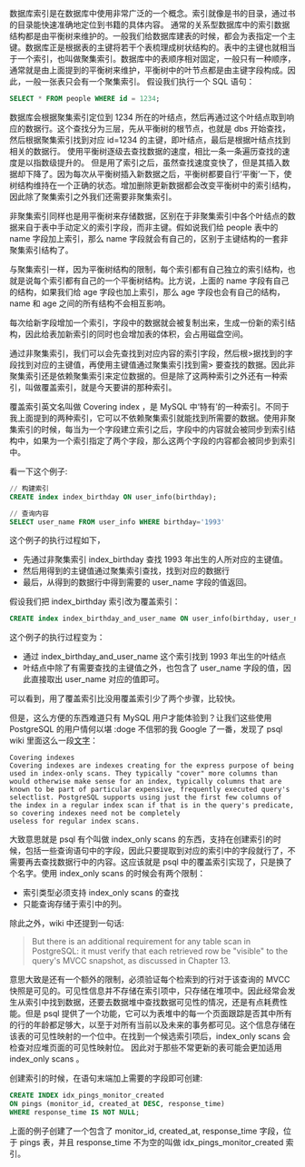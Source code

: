 数据库索引是在数据库中使用非常广泛的一个概念。索引就像是书的目录，通过书的目录能快速准确地定位到书籍的具体内容。
通常的关系型数据库中的索引数据结构都是由平衡树来维护的。一般我们给数据库建表的时候，都会为表指定一个主键。数据库正是根据表的主键将若干个表梳理成树状结构的。表中的主键也就相当于一个索引，也叫做聚集索引。数据库中的表顺序相对固定，一般只有一种顺序，通常就是由上面提到的平衡树来维护，平衡树中的叶节点都是由主键字段构成。因此，一般一张表只会有一个聚集索引。
假设我们执行一个 SQL 语句：

``` sql
SELECT * FROM people WHERE id = 1234;
```

数据库会根据聚集索引定位到 1234 所在的叶结点，然后再通过这个叶结点取到响应的数据行。这个查找分为三层，先从平衡树的根节点，也就是 dbs 开始查找，然后根据聚集索引找到对应 id=1234 的主键，即叶结点，最后是根据叶结点找到相关的数据行。
使用平衡树逐级去查找数据的速度，相比一条一条遍历查找的速度是以指数级提升的。
但是用了索引之后，虽然查找速度变快了，但是其插入数据却下降了。因为每次从平衡树插入新数据之后，平衡树都要自行‘平衡’一下，使树结构维持在一个正确的状态。增加删除更新数据都会改变平衡树中的索引结构，因此除了聚集索引之外我们还需要非聚集索引。

非聚集索引同样也是用平衡树来存储数据，区别在于非聚集索引中各个叶结点的数据来自于表中手动定义的索引字段，而非主键。假如说我们给 people 表中的 name 字段加上索引，那么 name 字段就会有自己的，区别于主键结构的一套非聚集索引结构了。

与聚集索引一样，因为平衡树结构的限制，每个索引都有自己独立的索引结构，也就是说每个索引都有自己的一个平衡树结构。比方说，上面的 name 字段有自己的结构，如果我们给 age 字段也加上索引，那么 age 字段也会有自己的结构， name 和 age
之间的所有结构不会相互影响。

每次给新字段增加一个索引，字段中的数据就会被复制出来，生成一份新的索引结构，因此给表加新索引的同时也会增加表的体积，会占用磁盘空间。

通过非聚集索引，我们可以会先查找到对应内容的索引字段，然后根>据找到的字段找到对应的主键值，再使用主键值通过聚集索引找到需> 要查找的数据。因此非聚集索引还是依赖聚集索引来定位数据的。但是除了这两种索引之外还有一种索引，叫做覆盖索引，就是今天要讲的那种索引。

覆盖索引英文名叫做 Covering index ，是 MySQL 中‘特有’的一种索引。不同于我上面提到的两种索引，它可以不依赖聚集索引就能找到所需要的数据。使用非聚集索引的时候，每当为一个字段建立索引之后，字段中的内容就会被同步到索引结构中，如果为一个索引指定了两个字段，那么这两个字段的内容都会被同步到索引中。

看一下这个例子:

```sql
// 构建索引
CREATE index index_birthday ON user_info(birthday);

// 查询内容
SELECT user_name FROM user_info WHERE birthday='1993'
```

这个例子的执行过程如下，
* 先通过非聚集索引 index\_birthday 查找 1993 年出生的人所对应的主键值。
* 然后用得到的主键值通过聚集索引查找，找到对应的数据行
* 最后，从得到的数据行中得到需要的 user\_name 字段的值返回。

假设我们把 index\_birthday 索引改为覆盖索引：

```sql
CREATE index index_birthday_and_user_name ON user_info(birthday, user_name);
```

这个例子的执行过程变为：

* 通过 index\_birthday\_and\_user\_name 这个索引找到 1993 年出生的叶结点
* 叶结点中除了有需要查找的主键值之外，也包含了 user\_name 字段的值，因此直接取出 user\_name 对应的值即可。

可以看到，用了覆盖索引比没用覆盖索引少了两个步骤，比较快。

但是，这么方便的东西难道只有 MySQL 用户才能体验到？让我们这些使用 PostgreSQL 的用户情何以堪 :doge
不信邪的我 Google 了一番，发现了 psql wiki 里面这么一段[文字](https://wiki.postgresql.org/wiki/Index-only_scans#Covering_indexes)：

```
Covering indexes
Covering indexes are indexes creating for the express purpose of being used in index-only scans. They typically "cover" more columns than would otherwise make sense for an index, typically columns that are known to be part of particular expensive, frequently executed query's selectlist. PostgreSQL supports using just the first few columns of the index in a regular index scan if that is in the query's predicate, so covering indexes need not be completely
useless for regular index scans.
```

大致意思就是 psql 有个叫做 index\_only scans 的东西，支持在创建索引的时候，包括一些查询语句中的字段，因此只要提取到对应的索引中的字段就行了，不需要再去查找数据行中的内容。这应该就是 psql 中的覆盖索引实现了，只是换了个名字。使用 index\_only scans 的时候会有两个限制：

* 索引类型必须支持 index\_only scans 的查找
* 只能查询存储于索引中的列。

除此之外，wiki 中还提到一句话:

> But there is an additional requirement for any table scan in PostgreSQL: it must verify that each retrieved row be "visible" to the query's MVCC snapshot, as discussed in Chapter 13.

意思大致是还有一个额外的限制，必须验证每个检索到的行对于该查询的 MVCC 快照是可见的。可见性信息并不存储在索引项中，只存储在堆项中。因此经常会发生从索引中找到数据，还要去数据堆中查找数据可见性的情况，还是有点耗费性能。但是 psql
提供了一个功能，它可以为表堆中的每一个页面跟踪是否其中所有的行的年龄都足够大，以至于对所有当前以及未来的事务都可见。这个信息存储在该表的可见性映射的一个位中。在找到一个候选索引项后，index\_only scans 会检查对应堆页面的可见性映射位。
因此对于那些不常更新的表可能会更加适用 index\_only scans 。

创建索引的时候，在语句末端加上需要的字段即可创建:

``` sql
CREATE INDEX idx_pings_monitor_created
ON pings (monitor_id, created_at DESC, response_time)
WHERE response_time IS NOT NULL;
```

上面的例子创建了一个包含了 monitor\_id, created\_at, response\_time 字段，位于 pings 表，并且 response\_time 不为空的叫做 idx\_pings\_monitor\_created 索引。

